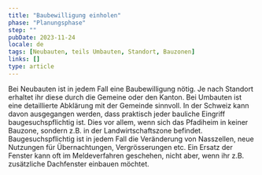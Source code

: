 ```yaml
---
title: "Baubewilligung einholen"
phase: "Planungsphase"
step: ""
pubDate: 2023-11-24
locale: de
tags: [Neubauten, teils Umbauten, Standort, Bauzonen]
links: []
type: article
---
```


Bei Neubauten ist in jedem Fall eine Baubewilligung nötig. Je nach Standort erhaltet ihr diese durch die Gemeine oder den Kanton. Bei Umbauten ist eine detaillierte Abklärung mit der Gemeinde sinnvoll. In der Schweiz kann davon ausgegangen werden, dass praktisch jeder bauliche Eingriff baugesuchspflichtig ist. Dies vor allem, wenn sich das Pfadiheim in keiner Bauzone, sondern z.B. in der Landwirtschaftszone befindet. Baugesuchspflichtig ist in jedem Fall die Veränderung von Nasszellen, neue Nutzungen für Übernachtungen, Vergrösserungen etc. Ein Ersatz der Fenster kann oft im Meldeverfahren geschehen, nicht aber, wenn ihr z.B. zusätzliche Dachfenster einbauen möchtet.
